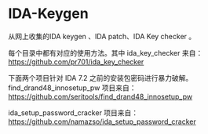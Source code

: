 # IDA-Keygen
从网上收集的IDA keygen 、IDA patch、IDA Key checker 。

每个目录中都有对应的使用方法。其中 ida_key_checker 来自：https://github.com/pr701/ida_key_checker


下面两个项目针对 IDA 7.2 之前的安装包密码进行暴力破解。
find_drand48_innosetup_pw 项目来自：https://github.com/seritools/find_drand48_innosetup_pw 

ida_setup_password_cracker 项目来自：https://github.com/namazso/ida_setup_password_cracker 
